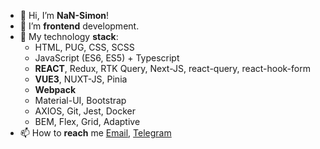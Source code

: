 * 👋 Hi, I’m **NaN-Simon**!
* 👀 I’m **frontend** development.
* 🎉 My technology **stack**: 
  + HTML, PUG, CSS, SCSS
  + JavaScript (ES6, ES5) + Typescript
  + **REACT**, Redux, RTK Query, Next-JS, react-query, react-hook-form
  + **VUE3**, NUXT-JS, Pinia
  + **Webpack**
  + Material-UI, Bootstrap
  + AXIOS, Git, Jest, Docker
  + BEM, Flex, Grid, Adaptive
* 📫 How to **reach** me [Email](3w.work@gmail.com), [Telegram](https://t.me/nan_simon)
